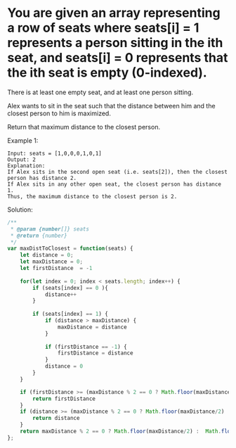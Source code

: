 # You are given an array representing a row of seats where seats[i] = 1 represents a person sitting in the ith seat, and seats[i] = 0 represents that the ith seat is empty (0-indexed).

There is at least one empty seat, and at least one person sitting.

Alex wants to sit in the seat such that the distance between him and the closest person to him is maximized. 

Return that maximum distance to the closest person.

Example 1:
```
Input: seats = [1,0,0,0,1,0,1]
Output: 2
Explanation: 
If Alex sits in the second open seat (i.e. seats[2]), then the closest person has distance 2.
If Alex sits in any other open seat, the closest person has distance 1.
Thus, the maximum distance to the closest person is 2.
```

Solution:
```typescript
/**
 * @param {number[]} seats
 * @return {number}
 */
var maxDistToClosest = function(seats) {
    let distance = 0;
    let maxDistance = 0;
    let firstDistance  = -1
    
    for(let index = 0; index < seats.length; index++) {
        if (seats[index] == 0 ){
            distance++
        }
        
        if (seats[index] == 1) {
            if (distance > maxDistance) {
                maxDistance = distance
            }
            
            if (firstDistance == -1) {
                firstDistance = distance
            }
            distance = 0
        }
    }

    if (firstDistance >= (maxDistance % 2 == 0 ? Math.floor(maxDistance/2) :  Math.floor(maxDistance/2) + 1) && firstDistance >=distance) {
        return firstDistance
    }
    if (distance >= (maxDistance % 2 == 0 ? Math.floor(maxDistance/2) :  Math.floor(maxDistance/2) + 1)) {
        return distance
    }
    return maxDistance % 2 == 0 ? Math.floor(maxDistance/2) :  Math.floor(maxDistance/2) + 1
};
```